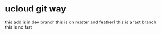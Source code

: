ucloud
git way
======
this add is in dev branch
this is on master and feather1
this is a fast branch
this is no fast 
